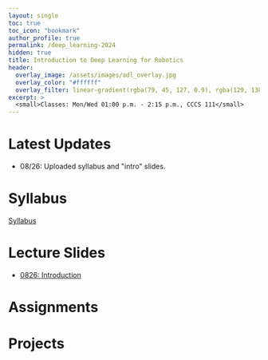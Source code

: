 ```yaml
---
layout: single
toc: true
toc_icon: "bookmark"
author_profile: true
permalink: /deep_learning-2024
hidden: true
title: Introduction to Deep Learning for Robotics
header:
  overlay_image: /assets/images/adl_overlay.jpg
  overlay_color: "#ffffff"
  overlay_filter: linear-gradient(rgba(79, 45, 127, 0.9), rgba(129, 138, 143, 0.5))
excerpt: >
  <small>Classes: Mon/Wed 01:00 p.m. - 2:15 p.m., CCCS 111</small>
---
```

# Latest Updates
- 08/26: Uploaded syllabus and "intro" slides.


# Syllabus
[Syllabus](/_docs/deep_learning-2024/syllabus.pdf)

# Lecture Slides
- [0826: Introduction](/_docs/deep_learning-2024/0826/intro.pdf)

# Assignments

# Projects

